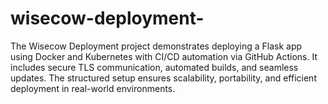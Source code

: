 # wisecow-deployment-
The Wisecow Deployment project demonstrates deploying a Flask app using Docker and Kubernetes with CI/CD automation via GitHub Actions. It includes secure TLS communication, automated builds, and seamless updates. The structured setup ensures scalability, portability, and efficient deployment in real-world environments.
